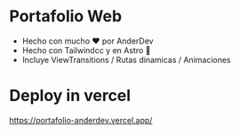 # Portafolio Web
* Hecho con mucho ❤️ por AnderDev
* Hecho con Tailwindcc y en Astro 🚀
* Incluye ViewTransitions / Rutas dinamicas / Animaciones
# Deploy in vercel
<a href="https://portafolio-anderdev.vercel.app/" target=_blank>https://portafolio-anderdev.vercel.app/ </a>
